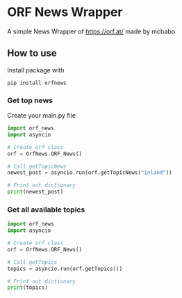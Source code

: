 # ORF News Wrapper #

A simple News Wrapper of https://orf.at/ made by mcbabo

## How to use ##

Install package with

```pip
pip install orfnews
```

### Get top news ###
Create your main.py file

```python
import orf_news
import asyncio

# Create orf class
orf = OrfNews.ORF_News()

# Call getTopicNews
newest_post = asyncio.run(orf.getTopicNews("inland"))

# Print out dictionary
print(newest_post)
```

### Get all available topics ###

```python
import orf_news
import asyncio

# Create orf class
orf = OrfNews.ORF_News()

# Call getTopics
topics = asyncio.run(orf.getTopics())

# Print out dictionary
print(topics)
```